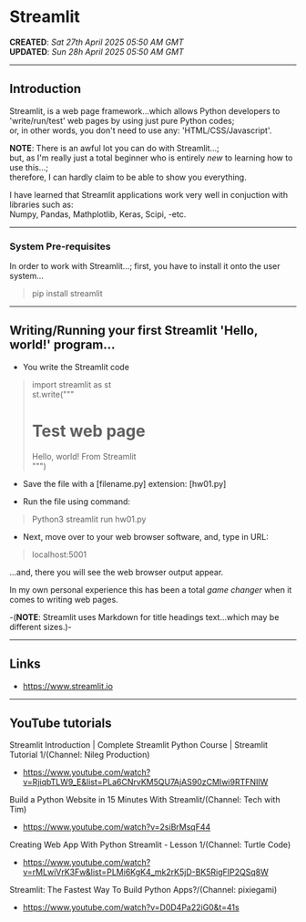 # Streamlit

**CREATED**: *Sat 27th April 2025 05:50 AM GMT*  
**UPDATED**: *Sun 28h April 2025 05:50 AM GMT*  

-----

## Introduction

Streamlit, is a web page framework...which allows Python developers to 'write/run/test' web pages by using just pure Python codes;  
or, in other words, you don't need to use any: 'HTML/CSS/Javascript'.  

**NOTE**: There is an awful lot you can do with Streamlit...;   
but, as I'm really just a total beginner who is entirely *new* to learning how to use this...;  
therefore, I can hardly claim to be able to show you everything.

I have learned that Streamlit applications work very well in conjuction with libraries such as:  
Numpy, Pandas, Mathplotlib, Keras, Scipi, -etc.  

-----

### System Pre-requisites

In order to work with Streamlit...; first, you have to install it onto the user system...

> pip install streamlit 

-----

## Writing/Running your first Streamlit 'Hello, world!' program...

- You write the Streamlit code  

> import streamlit as st  
> st.write("""  
> # Test web page  
> Hello, world! From Streamlit  
> """)  

- Save the file with a [filename.py] extension: [hw01.py]    

- Run the file using command:  

> Python3 streamlit run hw01.py  

- Next, move over to your web browser software, and, type in URL:

> localhost:5001   

...and, there you will see the web browser output appear.  

In my own personal experience this has been a total *game changer* when it comes to writing web pages.  
 

-(**NOTE**: Streamlit uses Markdown for title headings text...which may be different sizes.)-

-----

## Links

- https://www.streamlit.io

-----

## YouTube tutorials  

Streamlit Introduction | Complete Streamlit Python Course | Streamlit Tutorial 1/(Channel: Nileg Production)   
- https://www.youtube.com/watch?v=RjiqbTLW9_E&list=PLa6CNrvKM5QU7AjAS90zCMIwi9RTFNIIW

Build a Python Website in 15 Minutes With Streamlit/(Channel: Tech with Tim)  
- https://www.youtube.com/watch?v=2siBrMsqF44

Creating Web App With Python Streamlit - Lesson 1/(Channel: Turtle Code)    
- https://www.youtube.com/watch?v=rMLwiVrK3Fw&list=PLMi6KgK4_mk2rK5jD-BK5RigFIP2QSq8W

Streamlit: The Fastest Way To Build Python Apps?/(Channel: pixiegami)  
- https://www.youtube.com/watch?v=D0D4Pa22iG0&t=41s


